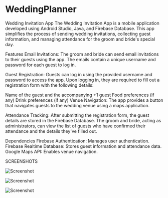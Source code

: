 # WeddingPlanner
Wedding Invitation App
The Wedding Invitation App is a mobile application developed using Android Studio, Java, and Firebase Database. This app simplifies the process of sending wedding invitations, collecting guest information, and managing attendance for the groom and bride's special day.

Features
Email Invitations: The groom and bride can send email invitations to their guests using the app. The emails contain a unique username and password for each guest to log in.

Guest Registration: Guests can log in using the provided username and password to access the app. Upon logging in, they are required to fill out a registration form with the following details:

Name of the guest and the accompanying +1 guest
Food preferences (if any)
Drink preferences (if any)
Venue Navigation: The app provides a button that navigates guests to the wedding venue using a maps application.

Attendance Tracking: After submitting the registration form, the guest details are stored in the Firebase Database. The groom and bride, acting as administrators, can view the list of guests who have confirmed their attendance and the details they've filled out.

Dependencies
Firebase Authentication: Manages user authentication.
Firebase Realtime Database: Stores guest information and attendance data.
Google Maps API: Enables venue navigation.

SCREENSHOTS

![Screenshot](Images/1.png)

![Screenshot](Images/2.png)

![Screenshot](Images/2.png)

